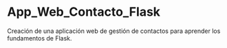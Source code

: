 # App_Web_Contacto_Flask
Creación de una aplicación web de gestión de contactos para aprender los fundamentos de Flask.
